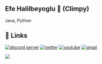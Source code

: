 ## Efe Halilbeyoglu 🚀 (Climpy)
Java, Python

## 🔗 Links
[![discord server](https://img.shields.io/badge/discord-1d3ef2?style=for-the-badge&logo=discord&logoColor=white)](https://discord.gg/d9FEnGK2a3)
[![twitter](https://img.shields.io/badge/twitter-1DA1F2?style=for-the-badge&logo=twitter&logoColor=white)](https://twitter.com/climpyx)
[![youtube](https://img.shields.io/badge/youtube-ff0000?style=for-the-badge&logo=youtube&logoColor=white)](https://www.youtube.com/channel/UCi3RU0g5IoGKIeLLrNxmPTA)
[![gmail](https://img.shields.io/badge/gmail-ff3f00?style=for-the-badge&logo=gmail&logoColor=white)](https://mail.google.com/mail/?view=cm&fs=1&tf=1&to=efehalilbeyoglu@gmail.com)


<img align="left" src="https://i.ibb.co/njyM8Gs/pikachu-portable-network-graphics-pixel-art-squirtle-png-favpng-1-GDZFg-Xk-SRwue-DU7a1-WEGGG8r.png">
